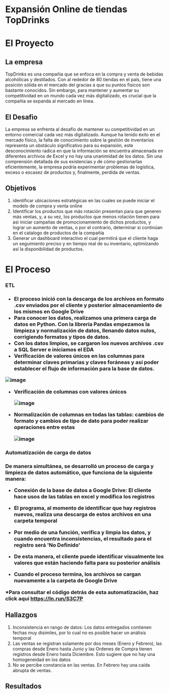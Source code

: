 # Expansión Online de tiendas TopDrinks

<h1>El Proyecto</h1>   

<h2>La empresa </h2>  

TopDrinks es una compañia que se enfoca en la compra y venta de bebidas alcohólicas y destilados. Con al rededor de 80 tiendas en el país, tiene una posición sólida en el mercado del gracias a que su puntos fisicos son bastante conocidos. Sin embargo, para mantener y aumentar su competitividad en un mundo cada vez más digitalizado, es crucial que la compañía se expanda al mercado en línea.

<h2>El Desafio </h2>   

La empresa se enfrenta al desafío de mantener su competitividad en un entorno comercial cada vez más digitalizado. Aunque ha tenido éxito en el mercado físico, la falta de conocimiento sobre la gestión de inventarios representa un obstáculo significativo para su expansión, este desconocimiento radica en que la información se encuentra almacenada en diferentes archivos de Excel y no hay una unanimidad de los datos. 
Sin una comprensión detallada de sus existencias y de cómo gestionarlas eficientemente, la empresa podría experimentar problemas de logística, exceso o escasez de productos y, finalmente, perdida de ventas.

<h2>Objetivos</h2> 

1.	identificar ubicaciones estratégicas en las cuales se puede iniciar el modelo de compra y venta online 
2.	Identificar los productos que más rotación presentan para que generen más ventas, y, a su vez, los productos que menos rotación tienen para asi iniciar campañas de promocionamiento de dichos productos, y lograr un aumento de ventas, o por el contrario, determinar si continúan en el catalogo de productos de la compañía
3.	Generar un dashboard interactivo el cual permitirá que el cliente haga un seguimiento preciso y en tiempo real de su inventario, optimizando así la disponibilidad de productos.

<h1>El Proceso</h1>   

<h3>ETL<h3><h3>

-	El proceso inició con la descarga de los archivos en formato .csv enviados por el cliente y posterior almacenamiento de los mismos en Google Drive
-	Para conocer los datos, realizamos una primera carga de datos en Python. Con la librería Pandas empezamos la limpieza y normalización de datos, llenando datos nulos, corrigiendo formatos y tipos de datos.
-	Con los datos limpios, se cargaron los nuevos archivos .csv a SQL Server e iniciamos el EDA
-	Verificación de valores únicos en las columnas para determinar claves primarias y claves foráneas y así poder establecer el flujo de información para la base de datos.

  ![image](https://github.com/camluna/Top-Drinks-Final-Project/assets/145697449/3c3ae7b8-02a0-44dd-aef8-ce9665017f18)
  
- Verificación de columnas con valores únicos

  ![image](https://github.com/camluna/Top-Drinks-Final-Project/assets/145697449/91512a53-0410-45fe-bf70-2ed360814d01)

- Normalización de columnas en todas las tablas: cambios de formato y cambios de tipo de dato para poder realizar operaciones entre estas

  ![image](https://github.com/camluna/Top-Drinks-Final-Project/assets/145697449/ecc6f465-df64-4544-a4b0-5784fefb4df8)


<h3>Automatización de carga de datos<h3><h3>
  
De manera simultánea, se desarrolló un proceso de carga y limpieza de datos automático, que funciona de la siguiente manera: 

- Conexión de la base de datos a Google Drive: El cliente hace usos de las tablas en excel y  modifica los registros
  
- El programa, al momento de identificar que hay registros nuevos, realiza una descarga de estos archivos en una carpeta temporal
  
- Por medio de una función, verifica y limpia los datos, y cuando encuentra inconsistencias, el resultado para el registro será 'No Definido'
  
- De esta manera, el cliente puede identificar visualmente los valores que están haciendo falta para su posterior análisis
  
- Cuando el proceso termina, los archivos se cargan nuevamente a la carpeta de Google Drive
  
*Para consultar el código detrás de esta automatización, haz click aquí https://ln.run/S3C7P 


<h2>Hallazgos </h2> 

1. Inconsistencia en rango de datos: Los datos entregados contienen fechas muy disimiles, por lo cual no es posible hacer un análisis temporal
2. Las ventas se registran solamente por dos meses (Enero y Febrero), las compras desde Enero hasta Junio y las Ordenes de Compra tienen registros desde Enero hasta Diciembre. Esto sugiere que no hay una homogeneidad en los datos
3. No se percibe constancia en las ventas. En Febrero hay una caída abrupta de ventas.


<h2>Resultados</h2> 

